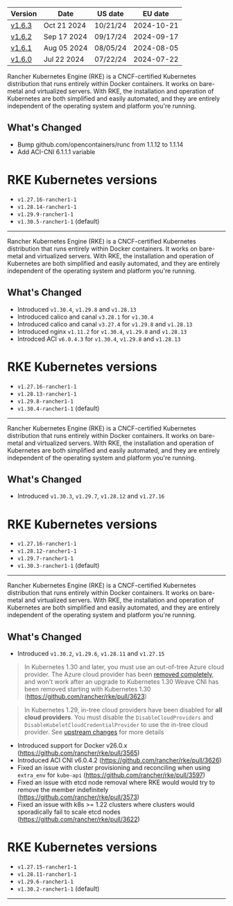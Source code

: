 | Version | Date | US date | EU date |
| ------- | ---- | ------- | ------- |
| [v1.6.3](rke-v1.6.md#release-v163) | Oct 21 2024 | 10/21/24 | 2024-10-21 |
| [v1.6.2](rke-v1.6.md#release-v162) | Sep 17 2024 | 09/17/24 | 2024-09-17 |
| [v1.6.1](rke-v1.6.md#release-v161) | Aug 05 2024 | 08/05/24 | 2024-08-05 |
| [v1.6.0](rke-v1.6.md#release-v160) | Jul 22 2024 | 07/22/24 | 2024-07-22 |



Rancher Kubernetes Engine (RKE) is a CNCF-certified Kubernetes distribution that runs entirely within Docker containers. It works on bare-metal and virtualized servers. With RKE, the installation and operation of Kubernetes are both simplified and easily automated, and they are entirely independent of the operating system and platform you're running.

## What's Changed
* Bump github.com/opencontainers/runc from 1.1.12 to 1.1.14  
* Add ACI-CNI 6.1.1.1 variable  


# RKE Kubernetes versions
- `v1.27.16-rancher1-1`
- `v1.28.14-rancher1-1`
- `v1.29.9-rancher1-1`
- `v1.30.5-rancher1-1` (default)
-----
Rancher Kubernetes Engine (RKE) is a CNCF-certified Kubernetes distribution that runs entirely within Docker containers. It works on bare-metal and virtualized servers. With RKE, the installation and operation of Kubernetes are both simplified and easily automated, and they are entirely independent of the operating system and platform you're running.

## What's Changed
- Introduced `v1.30.4`, `v1.29.8` and `v1.28.13`
- Introduced calico and canal `v3.28.1` for `v1.30.4`
- Introduced calico and canal  `v3.27.4` for `v1.29.8` and `v1.28.13`
- Introduced nginx `v1.11.2` for `v1.30.4`, `v1.29.8` and `v1.28.13` 
- Introdced ACI `v6.0.4.3` for `v1.30.4`, `v1.29.8` and `v1.28.13`  

# RKE Kubernetes versions
- `v1.27.16-rancher1-1`
- `v1.28.13-rancher1-1`
- `v1.29.8-rancher1-1`
- `v1.30.4-rancher1-1` (default)

-----
Rancher Kubernetes Engine (RKE) is a CNCF-certified Kubernetes distribution that runs entirely within Docker containers. It works on bare-metal and virtualized servers. With RKE, the installation and operation of Kubernetes are both simplified and easily automated, and they are entirely independent of the operating system and platform you're running.

## What's Changed
- Introduced `v1.30.3`, `v1.29.7`, `v1.28.12` and `v1.27.16`

# RKE Kubernetes versions
- `v1.27.16-rancher1-1`
- `v1.28.12-rancher1-1`
- `v1.29.7-rancher1-1`
- `v1.30.3-rancher1-1` (default) 

-----
Rancher Kubernetes Engine (RKE) is a CNCF-certified Kubernetes distribution that runs entirely within Docker containers. It works on bare-metal and virtualized servers. With RKE, the installation and operation of Kubernetes are both simplified and easily automated, and they are entirely independent of the operating system and platform you're running.

## What's Changed
- Introduced `v1.30.2`, `v1.29.6`, `v1.28.11` and `v1.27.15`

>  In Kubernetes 1.30 and later, you must use an out-of-tree Azure cloud provider. The Azure cloud provider has been [removed completely](https://github.com/kubernetes/kubernetes/pull/122857), and won't work after an upgrade to Kubernetes 1.30 
> Weave CNI has been removed starting with Kubernetes 1.30 (https://github.com/rancher/rke/pull/3623)

> In Kubernetes 1.29, in-tree cloud providers have been disabled for **all cloud providers**. You must disable the `DisableCloudProviders` and `DisableKubeletCloudCredentialProvider` to use the in-tree cloud provider. See [upstream changes](https://github.com/kubernetes/kubernetes/pull/117503) for more details 

- Introduced support for Docker v26.0.x (https://github.com/rancher/rke/pull/3565) 
- Introduced ACI CNI v6.0.4.2 (https://github.com/rancher/rke/pull/3626)
- Fixed an issue with cluster provisioning and reconciling when using `extra_env` for `kube-api` (https://github.com/rancher/rke/pull/3597) 
- Fixed an issue with etcd node removal where RKE would would try to remove the member indefinitely (https://github.com/rancher/rke/pull/3573) 
- Fixed an issue with k8s >= 1.22 clusters where clusters would sporadically fail to scale etcd nodes (https://github.com/rancher/rke/pull/3622) 

# RKE Kubernetes versions
- `v1.27.15-rancher1-1`
- `v1.28.11-rancher1-1`
- `v1.29.6-rancher1-1`
- `v1.30.2-rancher1-1` (default) 

-----
